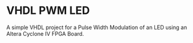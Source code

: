 # VHDL PWM LED

A simple VHDL project for a Pulse Width Modulation of an LED using an Altera Cyclone IV FPGA Board.
